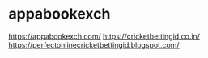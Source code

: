 # appabookexch
https://appabookexch.com/
https://cricketbettingid.co.in/
https://perfectonlinecricketbettingid.blogspot.com/

